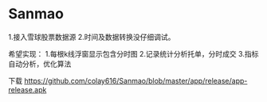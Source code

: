 # Sanmao    


1.接入雪球股票数据源
2.时间及数据转换没仔细调试。

希望实现：
1.每根k线浮窗显示包含分时图
2.记录统计分析托单，分时成交
3.指标自动分析，优化算法    



下载  https://github.com/colay616/Sanmao/blob/master/app/release/app-release.apk
